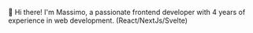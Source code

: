 👋 Hi there! I'm Massimo, a passionate frontend developer with 4 years of experience in web development. (React/NextJs/Svelte)
